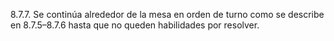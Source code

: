 8.7.7. Se continúa alrededor de la mesa en orden de turno como se describe en 8.7.5–8.7.6 hasta que no queden habilidades por resolver.
